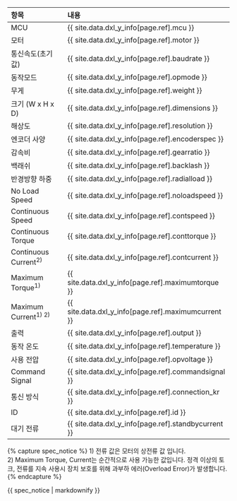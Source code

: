 
| 항목                      | 내용                                                           |
|:--------------------------|:---------------------------------------------------------------|
| MCU                       | {{ site.data.dxl_y_info[page.ref].mcu }}                |
| 모터                      | {{ site.data.dxl_y_info[page.ref].motor }}              |
| 통신속도(초기값)           | {{ site.data.dxl_y_info[page.ref].baudrate }}            |
| 동작모드                  | {{ site.data.dxl_y_info[page.ref].opmode }}              |
| 무게                      | {{ site.data.dxl_y_info[page.ref].weight }}             |
| 크기 (W x H x D)          | {{ site.data.dxl_y_info[page.ref].dimensions }}         |
| 해상도                    | {{ site.data.dxl_y_info[page.ref].resolution }}          |
| 엔코더 사양               | {{ site.data.dxl_y_info[page.ref].encoderspec }}         |
| 감속비                    | {{ site.data.dxl_y_info[page.ref].gearratio }}          |
| 백래쉬                    | {{ site.data.dxl_y_info[page.ref].backlash }}           |
| 반경방향 하중              | {{ site.data.dxl_y_info[page.ref].radialload }}         |
| No Load Speed            | {{ site.data.dxl_y_info[page.ref].noloadspeed }}        |
| Continuous Speed         | {{ site.data.dxl_y_info[page.ref].contspeed }}          |
| Continuous Torque        | {{ site.data.dxl_y_info[page.ref].conttorque }}         |
| Continuous Current<sup>2)<sup>  | {{ site.data.dxl_y_info[page.ref].contcurrent }}        |
| Maximum Torque<sup>1)<sup>       | {{ site.data.dxl_y_info[page.ref].maximumtorque }}       |
| Maximum Current<sup>1) 2)<sup>  | {{ site.data.dxl_y_info[page.ref].maximumcurrent }}      |
| 출력                      | {{ site.data.dxl_y_info[page.ref].output }}             |
| 동작 온도                 | {{ site.data.dxl_y_info[page.ref].temperature }}         |
| 사용 전압                 | {{ site.data.dxl_y_info[page.ref].opvoltage }}             |
| Command Signal           | {{ site.data.dxl_y_info[page.ref].commandsignal }}      |
| 통신 방식                 | {{ site.data.dxl_y_info[page.ref].connection_kr }}       |
| ID                        | {{ site.data.dxl_y_info[page.ref].id }}                 |
| 대기 전류                 | {{ site.data.dxl_y_info[page.ref].standbycurrent }}      |

{% capture spec_notice %}
1&#41; 전류 값은 모터의 상전류 값 입니다.  
2&#41; Maximum Torque, Current는 순간적으로 사용 가능한 값입니다. 정격 이상의 토크, 전류를 지속 사용시 장치 보호를 위해 과부하 에러(Overload Error)가 발생합니다.
{% endcapture %}
<div class="notice">{{ spec_notice | markdownify }}</div>

